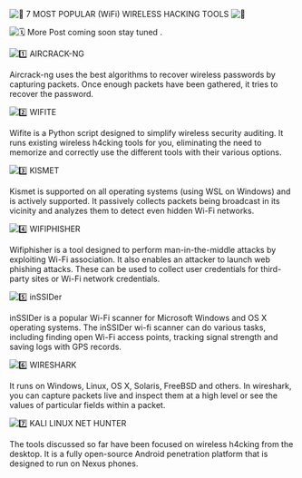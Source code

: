 ![📝](https://static.xx.fbcdn.net/images/emoji.php/v9/t6b/2/16/1f4dd.png) 7 MOST POPULAR (WiFi) WIRELESS HACKING TOOLS ![📝](https://static.xx.fbcdn.net/images/emoji.php/v9/t6b/2/16/1f4dd.png)

![🗓](https://static.xx.fbcdn.net/images/emoji.php/v9/tfb/2/16/1f5d3.png) More Post coming soon stay tuned .

![1️⃣](https://static.xx.fbcdn.net/images/emoji.php/v9/t59/2/16/31_20e3.png) AIRCRACK-NG

Aircrack-ng uses the best algorithms to recover wireless passwords by capturing packets. Once enough packets have been gathered, it tries to recover the password.

![2️⃣](https://static.xx.fbcdn.net/images/emoji.php/v9/t78/2/16/32_20e3.png) WIFITE

Wifite is a Python script designed to simplify wireless security auditing. It runs existing wireless h4cking tools for you, eliminating the need to memorize and correctly use the different tools with their various options.

![3️⃣](https://static.xx.fbcdn.net/images/emoji.php/v9/t97/2/16/33_20e3.png) KISMET

Kismet is supported on all operating systems (using WSL on Windows) and is actively supported. It passively collects packets being broadcast in its vicinity and analyzes them to detect even hidden Wi-Fi networks.

![4️⃣](https://static.xx.fbcdn.net/images/emoji.php/v9/tb6/2/16/34_20e3.png) WIFIPHISHER

Wifiphisher is a tool designed to perform man-in-the-middle attacks by exploiting Wi-Fi association. It also enables an attacker to launch web phishing attacks. These can be used to collect user credentials for third-party sites or Wi-Fi network credentials.

![5️⃣](https://static.xx.fbcdn.net/images/emoji.php/v9/td5/2/16/35_20e3.png) inSSIDer

inSSIDer is a popular Wi-Fi scanner for Microsoft Windows and OS X operating systems. The inSSIDer wi-fi scanner can do various tasks, including finding open Wi-Fi access points, tracking signal strength and saving logs with GPS records.

![6️⃣](https://static.xx.fbcdn.net/images/emoji.php/v9/tf4/2/16/36_20e3.png) WIRESHARK

It runs on Windows, Linux, OS X, Solaris, FreeBSD and others. In wireshark, you can capture packets live and inspect them at a high level or see the values of particular fields within a packet.

![7️⃣](https://static.xx.fbcdn.net/images/emoji.php/v9/t13/2/16/37_20e3.png) KALI LINUX NET HUNTER

The tools discussed so far have been focused on wireless h4cking from the desktop. It is a fully open-source Android penetration platform that is designed to run on Nexus phones.